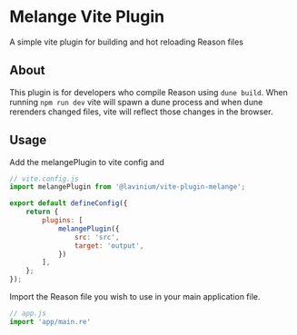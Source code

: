 # Melange Vite Plugin

A simple vite plugin for building and hot reloading Reason files

## About
This plugin is for developers who compile Reason using `dune build`. When running `npm run dev` vite will spawn a dune process and when dune rerenders changed files, vite will reflect those changes in the browser.

## Usage

Add the melangePlugin to vite config and 
```js
// vite.config.js
import melangePlugin from '@lavinium/vite-plugin-melange';

export default defineConfig({
    return {
        plugins: [
            melangePlugin({
                src: 'src',
                target: 'output',
            })
        ],
    };
});
```

Import the Reason file you wish to use in your main application file. 

```js
// app.js
import 'app/main.re'
```
